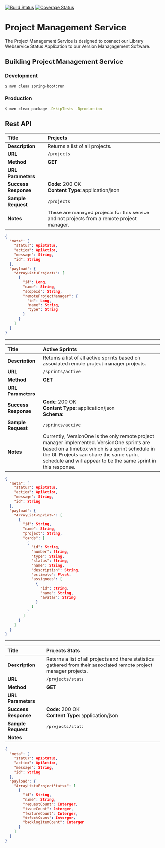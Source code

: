 [![Build Status](https://travis-ci.org/TAMULib/ProjectManagementService.svg?branch=master)](https://travis-ci.org/TAMULib/ProjectManagementService) [![Coverage Status](https://coveralls.io/repos/github/TAMULib/ProjectManagementService/badge.svg?branch=master)](https://coveralls.io/github/TAMULib/ProjectManagementService?branch=master)

# Project Management Service
The Project Management Service is designed to connect our Library Webservice Status Application to our Version Managagement Software.

## Building Project Management Service

### Development
```bash
$ mvn clean spring-boot:run
```

### Production
```bash
$ mvn clean package -DskipTests -Dproduction
```

## Rest API

| **Title**            | **Projects**                                                                                |
| :------------------- | :------------------------------------------------------------------------------------------ |
| **Description**      | Returns a list of all projects.                                                             |
| **URL**              | ```/projects```                                                                             |
| **Method**           | **GET**                                                                                     |
| **URL Parameters**   |                                                                                             |
| **Success Response** | **Code:** 200 OK<br/>**Content Type:** application/json<br/>                                |
| **Sample Request**   | ```/projects```                                                                             |
| **Notes**            | These are managed projects for this service and not projects from a remote project manager. |

```json
{
  "meta": {
    "status": ApiStatus,
    "action": ApiAction,
    "message": String,
    "id": String
  },
  "payload": {
    "ArrayList<Project>": [
      {
        "id": Long,
        "name": String,
        "scopeId": String,
        "remoteProjectManager": {
          "id": Long,
          "name": String,
          "type": String
        }
      }
    ]
  }
}
```

<hr />

| **Title**            | **Active Sprints**                                                                                                                                                                                                                                        |
| :------------------- | :-------------------------------------------------------------------------------------------------------------------------------------------------------------------------------------------------------------------------------------------------------- |
| **Description**      | Returns a list of all active sprints based on associated remote project manager projects.                                                                                                                                                                 |
| **URL**              | ```/sprints/active```                                                                                                                                                                                                                                     |
| **Method**           | **GET**                                                                                                                                                                                                                                                   |
| **URL Parameters**   |                                                                                                                                                                                                                                                           |
| **Success Response** | **Code:** 200 OK<br/>**Content Type:** application/json<br/>**Schema:**                                                                                                                                                                                   |
| **Sample Request**   | ```/sprints/active```                                                                                                                                                                                                                                     |
| **Notes**            | Currently, VersionOne is the only remote project manager implemented. VersionOne sprints are based on a timebox which is a sprint schedule in the UI. Projects can share the same sprint schedule and will appear to be the same sprint in this response. |

```json
{
  "meta": {
    "status": ApiStatus,
    "action": ApiAction,
    "message": String,
    "id": String
  },
  "payload": {
    "ArrayList<Sprint>": [
      {
        "id": String,
        "name": String,
        "project": String,
        "cards": [
          {
            "id": String,
            "number": String,
            "type": String,
            "status": String,
            "name": String,
            "description": String,
            "estimate": Float,
            "assignees": [
              {
                "id": String,
                "name": String,
                "avatar": String
              }
            ]
          }
        ]
      }
    ]
  }
}
```

<hr />

| **Title**            | **Projects Stats**                                                                                                  |
| :------------------- | :------------------------------------------------------------------------------------------------------------------ |
| **Description**      | Returns a list of all projects and there statistics gathered from their associated remote project manager projects. |
| **URL**              | ```/projects/stats```                                                                                               |
| **Method**           | **GET**                                                                                                             |
| **URL Parameters**   |                                                                                                                     |
| **Success Response** | **Code:** 200 OK<br/>**Content Type:** application/json                                                             |
| **Sample Request**   | ```/projects/stats```                                                                                               |
| **Notes**            |                                                                                                                     |

```json
{
  "meta": {
    "status": ApiStatus,
    "action": ApiAction,
    "message": String,
    "id": String
  },
  "payload": {
    "ArrayList<ProjectStats>": [
      {
        "id": String,
        "name": String,
        "requestCount": Interger,
        "issueCount": Interger,
        "featureCount": Interger,
        "defectCount": Interger,
        "backlogItemCount": Interger
      }
    ]
  }
}
```